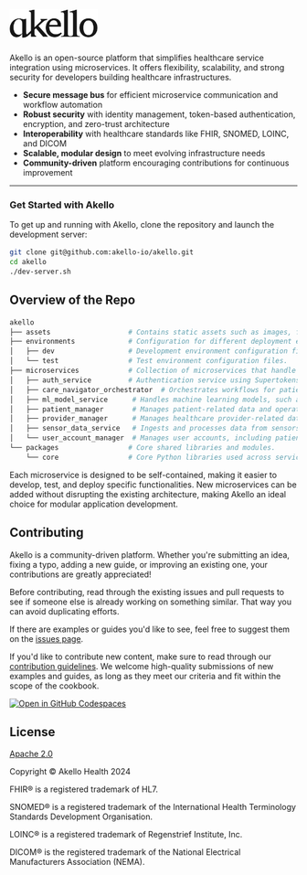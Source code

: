 <a href="https://akello.io" target="_blank">
  <picture>
    <source media="(prefers-color-scheme: dark)" srcset="/assets/akello-logo-white.png" style="max-width: 100%; height: 50px; margin-bottom: 20px">
    <img src="/assets/akello-logo.png" alt="Akello Logo" height="50"/>
  </picture>
</a>
<h3></h3>


Akello is an open-source platform that simplifies healthcare service integration using microservices. It offers flexibility, scalability, and strong security for developers building healthcare infrastructures.

- **Secure message bus** for efficient microservice communication and workflow automation
- **Robust security** with identity management, token-based authentication, encryption, and zero-trust architecture
- **Interoperability** with healthcare standards like FHIR, SNOMED, LOINC, and DICOM
- **Scalable, modular design** to meet evolving infrastructure needs
- **Community-driven** platform encouraging contributions for continuous improvement


---

### Get Started with Akello
To get up and running with Akello, clone the repository and launch the development server:

```sh
git clone git@github.com:akello-io/akello.git
cd akello
./dev-server.sh
```


## Overview of the Repo

```sh
akello
├── assets                   # Contains static assets such as images, files, or other media.
├── environments             # Configuration for different deployment environments.
│   ├── dev                  # Development environment configuration files.
│   └── test                 # Test environment configuration files.
├── microservices            # Collection of microservices that handle distinct features.
│   ├── auth_service         # Authentication service using Supertokens.
│   ├── care_navigator_orchestrator  # Orchestrates workflows for patient care navigation.
│   ├── ml_model_service      # Handles machine learning models, such as AI/ML for health services.
│   ├── patient_manager       # Manages patient-related data and operations.
│   ├── provider_manager      # Manages healthcare provider-related data and operations.
│   ├── sensor_data_service   # Ingests and processes data from sensors (e.g., wearables, medical devices).
│   └── user_account_manager  # Manages user accounts, including patients and care providers.
└── packages                 # Core shared libraries and modules.
    └── core                 # Core Python libraries used across services.
```

Each microservice is designed to be self-contained, making it easier to develop, test, and deploy specific functionalities. New microservices can be added without disrupting the existing architecture, making Akello an ideal choice for modular application development.



## Contributing

Akello is a community-driven platform. Whether you're submitting an idea, fixing a typo, adding a new guide, or improving an existing one, your contributions are greatly appreciated!

Before contributing, read through the existing issues and pull requests to see if someone else is already working on something similar. That way you can avoid duplicating efforts.

If there are examples or guides you'd like to see, feel free to suggest them on the [issues page](https://github.com/akello-io/akello/issues).

If you'd like to contribute new content, make sure to read through our [contribution guidelines](https://akello.io/docs/developers/contributing). We welcome high-quality submissions of new examples and guides, as long as they meet our criteria and fit within the scope of the cookbook.


[![Open in GitHub Codespaces](https://github.com/codespaces/badge.svg)](https://github.com/codespaces/new?hide_repo_select=true&ref=main&repo=akello-io/akello&machine=basicLinux32gb&location=EastUs)


## License

[Apache 2.0](LICENSE.txt)

Copyright &copy; Akello Health 2024

FHIR&reg; is a registered trademark of HL7.

SNOMED&reg; is a registered trademark of the International Health Terminology Standards Development Organisation.

LOINC&reg; is a registered trademark of Regenstrief Institute, Inc.

DICOM&reg; is the registered trademark of the National Electrical Manufacturers Association (NEMA).
